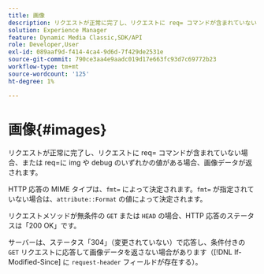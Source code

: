 ```yaml
---
title: 画像
description: リクエストが正常に完了し、リクエストに req= コマンドが含まれていない場合、または req=に次の値のいずれかが含まれている場合、画像データが返されます（img、debug）。
solution: Experience Manager
feature: Dynamic Media Classic,SDK/API
role: Developer,User
exl-id: 089aaf9d-f414-4ca4-9d6d-7f429de2531e
source-git-commit: 790ce3aa4e9aadc019d17e663fc93d7c69772b23
workflow-type: tm+mt
source-wordcount: '125'
ht-degree: 1%

---
```


# 画像{#images}

リクエストが正常に完了し、リクエストに req= コマンドが含まれていない場合、または req=に img や debug のいずれかの値がある場合、画像データが返されます。

HTTP 応答の MIME タイプは、`fmt=` によって決定されます。`fmt=` が指定されていない場合は、`attribute::Format` の値によって決定されます。

リクエストメソッドが無条件の `GET` または `HEAD` の場合、HTTP 応答のステータスは「200 OK」です。

サーバーは、ステータス「304」（変更されていない）で応答し、条件付きの `GET` リクエストに応答して画像データを返さない場合があります（[!DNL If-Modified-Since] に `request-header` フィールドが存在する）。

